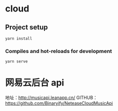 # cloud

## Project setup
```
yarn install
```

### Compiles and hot-reloads for development
```
yarn serve
```

# 网易云后台 api
地址：http://musicapi.leanapp.cn/
GITHUB：https://github.com/Binaryify/NeteaseCloudMusicApi
